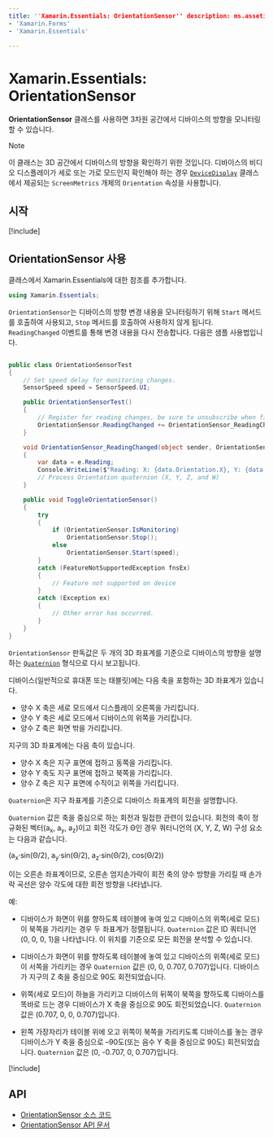 ```yaml
---
title: ''Xamarin.Essentials: OrientationSensor'' description: ms.assetid: author: ms.author: ms.date: no-loc:
- 'Xamarin.Forms'
- 'Xamarin.Essentials'

---
```

# <a name="xamarinessentials-orientationsensor"></a>Xamarin.Essentials: OrientationSensor

**OrientationSensor** 클래스를 사용하면 3차원 공간에서 디바이스의 방향을 모니터링할 수 있습니다.

> [!NOTE]
> 이 클래스는 3D 공간에서 디바이스의 방향을 확인하기 위한 것입니다. 디바이스의 비디오 디스플레이가 세로 또는 가로 모드인지 확인해야 하는 경우 [`DeviceDisplay`](device-display.md) 클래스에서 제공되는 `ScreenMetrics` 개체의 `Orientation` 속성을 사용합니다.

## <a name="get-started"></a>시작

[!include[](~/essentials/includes/get-started.md)]

## <a name="using-orientationsensor"></a>OrientationSensor 사용

클래스에서 Xamarin.Essentials에 대한 참조를 추가합니다.

```csharp
using Xamarin.Essentials;
```

`OrientationSensor`는 디바이스의 방향 변경 내용을 모니터링하기 위해 `Start` 메서드를 호출하여 사용되고, `Stop` 메서드를 호출하여 사용하지 않게 됩니다. `ReadingChanged` 이벤트를 통해 변경 내용을 다시 전송합니다. 다음은 샘플 사용법입니다.

```csharp

public class OrientationSensorTest
{
    // Set speed delay for monitoring changes.
    SensorSpeed speed = SensorSpeed.UI;

    public OrientationSensorTest()
    {
        // Register for reading changes, be sure to unsubscribe when finished
        OrientationSensor.ReadingChanged += OrientationSensor_ReadingChanged;
    }

    void OrientationSensor_ReadingChanged(object sender, OrientationSensorChangedEventArgs e)
    {
        var data = e.Reading;
        Console.WriteLine($"Reading: X: {data.Orientation.X}, Y: {data.Orientation.Y}, Z: {data.Orientation.Z}, W: {data.Orientation.W}");
        // Process Orientation quaternion (X, Y, Z, and W)
    }

    public void ToggleOrientationSensor()
    {
        try
        {
            if (OrientationSensor.IsMonitoring)
                OrientationSensor.Stop();
            else
                OrientationSensor.Start(speed);
        }
        catch (FeatureNotSupportedException fnsEx)
        {
            // Feature not supported on device
        }
        catch (Exception ex)
        {
            // Other error has occurred.
        }
    }
}
```

`OrientationSensor` 판독값은 두 개의 3D 좌표계를 기준으로 디바이스의 방향을 설명하는 [`Quaternion`](xref:System.Numerics.Quaternion) 형식으로 다시 보고됩니다.

디바이스(일반적으로 휴대폰 또는 태블릿)에는 다음 축을 포함하는 3D 좌표계가 있습니다.

- 양수 X 축은 세로 모드에서 디스플레이 오른쪽을 가리킵니다.
- 양수 Y 축은 세로 모드에서 디바이스의 위쪽을 가리킵니다.
- 양수 Z 축은 화면 밖을 가리킵니다.

지구의 3D 좌표계에는 다음 축이 있습니다.

- 양수 X 축은 지구 표면에 접하고 동쪽을 가리킵니다.
- 양수 Y 축도 지구 표면에 접하고 북쪽을 가리킵니다.
- 양수 Z 축은 지구 표면에 수직이고 위쪽을 가리킵니다.

`Quaternion`은 지구 좌표계를 기준으로 디바이스 좌표계의 회전을 설명합니다.

`Quaternion` 값은 축을 중심으로 하는 회전과 밀접한 관련이 있습니다. 회전의 축이 정규화된 벡터(a<sub>x</sub>, a<sub>y</sub>, a<sub>z</sub>)이고 회전 각도가 Θ인 경우 쿼터니언의 (X, Y, Z, W) 구성 요소는 다음과 같습니다.

(a<sub>x</sub>·sin(Θ/2), a<sub>y</sub>·sin(Θ/2), a<sub>z</sub>·sin(Θ/2), cos(Θ/2))

이는 오른손 좌표계이므로, 오른손 엄지손가락이 회전 축의 양수 방향을 가리킬 때 손가락 곡선은 양수 각도에 대한 회전 방향을 나타냅니다.

예:

- 디바이스가 화면이 위를 향하도록 테이블에 놓여 있고 디바이스의 위쪽(세로 모드)이 북쪽을 가리키는 경우 두 좌표계가 정렬됩니다. `Quaternion` 값은 ID 쿼터니언(0, 0, 0, 1)을 나타냅니다. 이 위치를 기준으로 모든 회전을 분석할 수 있습니다.

- 디바이스가 화면이 위를 향하도록 테이블에 놓여 있고 디바이스의 위쪽(세로 모드)이 서쪽을 가리키는 경우 `Quaternion` 값은 (0, 0, 0.707, 0.707)입니다. 디바이스가 지구의 Z 축을 중심으로 90도 회전되었습니다.

- 위쪽(세로 모드)이 하늘을 가리키고 디바이스의 뒤쪽이 북쪽을 향하도록 디바이스를 똑바로 드는 경우 디바이스가 X 축을 중심으로 90도 회전되었습니다. `Quaternion` 값은 (0.707, 0, 0, 0.707)입니다.

- 왼쪽 가장자리가 테이블 위에 오고 위쪽이 북쪽을 가리키도록 디바이스를 놓는 경우 디바이스가 Y 축을 중심으로 &ndash;90도(또는 음수 Y 축을 중심으로 90도) 회전되었습니다. `Quaternion` 값은 (0, -0.707, 0, 0.707)입니다.

[!include[](~/essentials/includes/sensor-speed.md)]

## <a name="api"></a>API

- [OrientationSensor 소스 코드](https://github.com/xamarin/Essentials/tree/master/Xamarin.Essentials/OrientationSensor)
- [OrientationSensor API 문서](xref:Xamarin.Essentials.OrientationSensor)
